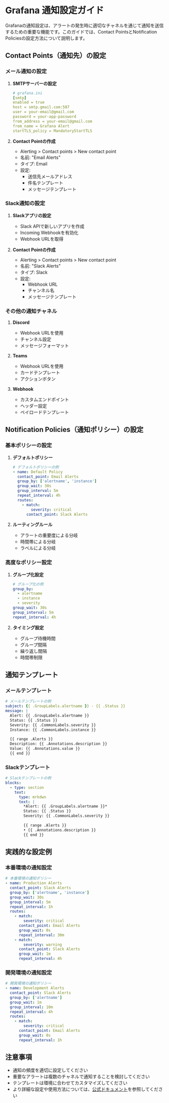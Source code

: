 # Grafana 通知設定ガイド

Grafanaの通知設定は、アラートの発生時に適切なチャネルを通じて通知を送信するための重要な機能です。このガイドでは、Contact PointsとNotification Policiesの設定方法について説明します。

## Contact Points（通知先）の設定

### メール通知の設定

1. **SMTPサーバーの設定**
   ```yaml
   # grafana.ini
   [smtp]
   enabled = true
   host = smtp.gmail.com:587
   user = your-email@gmail.com
   password = your-app-password
   from_address = your-email@gmail.com
   from_name = Grafana Alert
   startTLS_policy = MandatoryStartTLS
   ```

2. **Contact Pointの作成**
   - Alerting > Contact points > New contact point
   - 名前: "Email Alerts"
   - タイプ: Email
   - 設定:
     - 送信先メールアドレス
     - 件名テンプレート
     - メッセージテンプレート

### Slack通知の設定

1. **Slackアプリの設定**
   - Slack APIで新しいアプリを作成
   - Incoming Webhookを有効化
   - Webhook URLを取得

2. **Contact Pointの作成**
   - Alerting > Contact points > New contact point
   - 名前: "Slack Alerts"
   - タイプ: Slack
   - 設定:
     - Webhook URL
     - チャンネル名
     - メッセージテンプレート

### その他の通知チャネル

1. **Discord**
   - Webhook URLを使用
   - チャンネル設定
   - メッセージフォーマット

2. **Teams**
   - Webhook URLを使用
   - カードテンプレート
   - アクションボタン

3. **Webhook**
   - カスタムエンドポイント
   - ヘッダー設定
   - ペイロードテンプレート

## Notification Policies（通知ポリシー）の設定

### 基本ポリシーの設定

1. **デフォルトポリシー**
   ```yaml
   # デフォルトポリシーの例
   - name: Default Policy
     contact_point: Email Alerts
     group_by: ['alertname', 'instance']
     group_wait: 30s
     group_interval: 5m
     repeat_interval: 4h
     routes:
       - match:
           severity: critical
         contact_point: Slack Alerts
   ```

2. **ルーティングルール**
   - アラートの重要度による分岐
   - 時間帯による分岐
   - ラベルによる分岐

### 高度なポリシー設定

1. **グループ化設定**
   ```yaml
   # グループ化の例
   group_by:
     - alertname
     - instance
     - severity
   group_wait: 30s
   group_interval: 5m
   repeat_interval: 4h
   ```

2. **タイミング設定**
   - グループ待機時間
   - グループ間隔
   - 繰り返し間隔
   - 時間帯制限

## 通知テンプレート

### メールテンプレート

```yaml
# メールテンプレートの例
subject: {{ .GroupLabels.alertname }} - {{ .Status }}
message: |
  Alert: {{ .GroupLabels.alertname }}
  Status: {{ .Status }}
  Severity: {{ .CommonLabels.severity }}
  Instance: {{ .CommonLabels.instance }}
  
  {{ range .Alerts }}
  Description: {{ .Annotations.description }}
  Value: {{ .Annotations.value }}
  {{ end }}
```

### Slackテンプレート

```yaml
# Slackテンプレートの例
blocks:
  - type: section
    text:
      type: mrkdwn
      text: |
        *Alert: {{ .GroupLabels.alertname }}*
        Status: {{ .Status }}
        Severity: {{ .CommonLabels.severity }}
        
        {{ range .Alerts }}
        • {{ .Annotations.description }}
        {{ end }}
```

## 実践的な設定例

### 本番環境の通知設定

```yaml
# 本番環境の通知ポリシー
- name: Production Alerts
  contact_point: Slack Alerts
  group_by: ['alertname', 'instance']
  group_wait: 30s
  group_interval: 5m
  repeat_interval: 1h
  routes:
    - match:
        severity: critical
      contact_point: Email Alerts
      group_wait: 0s
      repeat_interval: 30m
    - match:
        severity: warning
      contact_point: Slack Alerts
      group_wait: 1m
      repeat_interval: 4h
```

### 開発環境の通知設定

```yaml
# 開発環境の通知ポリシー
- name: Development Alerts
  contact_point: Slack Alerts
  group_by: ['alertname']
  group_wait: 1m
  group_interval: 10m
  repeat_interval: 4h
  routes:
    - match:
        severity: critical
      contact_point: Email Alerts
      group_wait: 0s
      repeat_interval: 1h
```

## 注意事項

- 通知の頻度を適切に設定してください
- 重要なアラートは複数のチャネルで通知することを検討してください
- テンプレートは環境に合わせてカスタマイズしてください
- より詳細な設定や使用方法については、[公式ドキュメント](https://grafana.com/docs/grafana/latest/alerting/notifications/)を参照してください 
